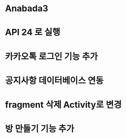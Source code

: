 # Anabada3
# API 24 로 실행
# 카카오톡 로그인 기능 추가
# 공지사항 데이터베이스 연동 
# fragment 삭제 Activity로 변경
# 방 만들기 기능 추가